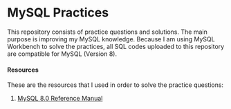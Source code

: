 # MySQL Practices
This repository consists of practice questions and solutions. The main purpose is improving my MySQL knowledge. Because I am using MySQL Workbench to solve the practices, all SQL codes uploaded to this repository are compatible for MySQL (Version 8).

#### Resources
These are the resources that I used in order to solve the practice questions:

1. [MySQL 8.0 Reference Manual](https://dev.mysql.com/doc/refman/8.0/en/)
